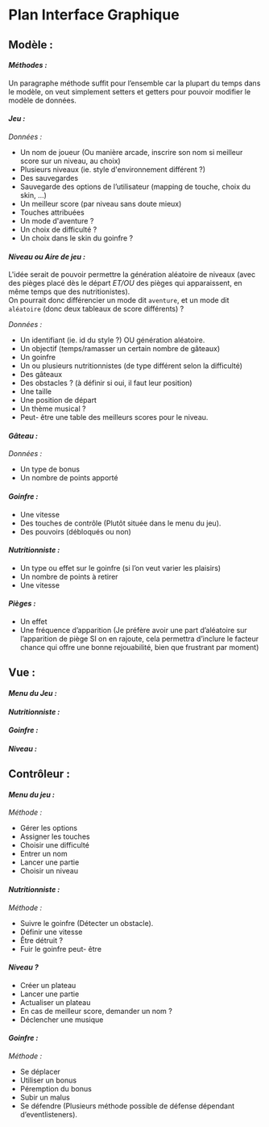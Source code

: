 # Plan Interface Graphique

## Modèle :

#### _Méthodes :_

Un paragraphe méthode suffit pour l’ensemble car la plupart du temps dans le
modèle, on veut simplement setters et getters pour pouvoir modifier le modèle
de données.

#### _Jeu :_

_Données :_

- Un nom de joueur (Ou manière arcade, inscrire son nom si meilleur score sur un
niveau, au choix)
- Plusieurs niveaux (ie. style d'environnement différent ?)
- Des sauvegardes
- Sauvegarde des options de l’utilisateur (mapping de touche, choix du skin,
  ...)
- Un meilleur score (par niveau sans doute mieux)
- Touches attribuées
- Un mode d'aventure ?
- Un choix de difficulté ?
- Un choix dans le skin du goinfre ?

#### _Niveau ou Aire de jeu :_

L'idée serait de pouvoir permettre la génération aléatoire de niveaux (avec des
pièges placé dès le départ *ET/OU* des pièges qui apparaissent, en même temps que
des nutritionistes).  
On pourrait donc différencier un mode dit ```aventure```, et un mode dit
```aléatoire``` (donc deux tableaux de score différents) ?

_Données :_

- Un identifiant (ie. id du style ?) OU génération aléatoire.
- Un objectif (temps/ramasser un certain nombre de gâteaux)
- Un goinfre
- Un ou plusieurs nutritionnistes (de type différent selon la difficulté)
- Des gâteaux
- Des obstacles ? (à définir si oui, il faut leur position)
- Une taille
- Une position de départ
- Un thème musical ?
- Peut- être une table des meilleurs scores pour le niveau.

#### _Gâteau :_

_Données :_

- Un type de bonus
- Un nombre de points apporté

#### _Goinfre :_

- Une vitesse
- Des touches de contrôle (Plutôt située dans le menu du jeu).
- Des pouvoirs (débloqués ou non)

#### _Nutritionniste :_

- Un type ou effet sur le goinfre (si l’on veut varier les plaisirs)
- Un nombre de points à retirer
- Une vitesse

#### _Pièges :_

- Un effet
- Une fréquence d’apparition (Je préfère avoir une part d’aléatoire sur
l’apparition de piège SI on en rajoute, cela permettra d’inclure le facteur
chance qui offre une bonne rejouabilité, bien que frustrant par moment)

## Vue :

#### _Menu du Jeu :_

#### _Nutritionniste :_

#### _Goinfre :_

#### _Niveau :_


## Contrôleur :

#### _Menu du jeu :_

_Méthode :_

- Gérer les options
- Assigner les touches
- Choisir une difficulté
- Entrer un nom
- Lancer une partie
- Choisir un niveau

#### _Nutritionniste :_

_Méthode :_

- Suivre le goinfre (Détecter un obstacle).
- Définir une vitesse
- Être détruit ?
- Fuir le goinfre peut- être


#### _Niveau ?_

- Créer un plateau
- Lancer une partie
- Actualiser un plateau
- En cas de meilleur score, demander un nom ?
- Déclencher une musique

#### _Goinfre :_

_Méthode :_

- Se déplacer
- Utiliser un bonus
- Péremption du bonus
- Subir un malus
- Se défendre (Plusieurs méthode possible de défense dépendant
d’eventlisteners).

